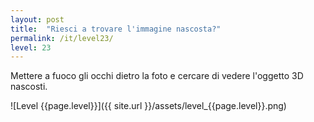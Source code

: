 ```yaml
---
layout: post
title:  "Riesci a trovare l'immagine nascosta?"
permalink: /it/level23/
level: 23
---
```

Mettere a fuoco gli occhi dietro la foto e cercare di vedere l'oggetto 3D nascosti.

![Level {{page.level}}]({{ site.url }}/assets/level_{{page.level}}.png)
